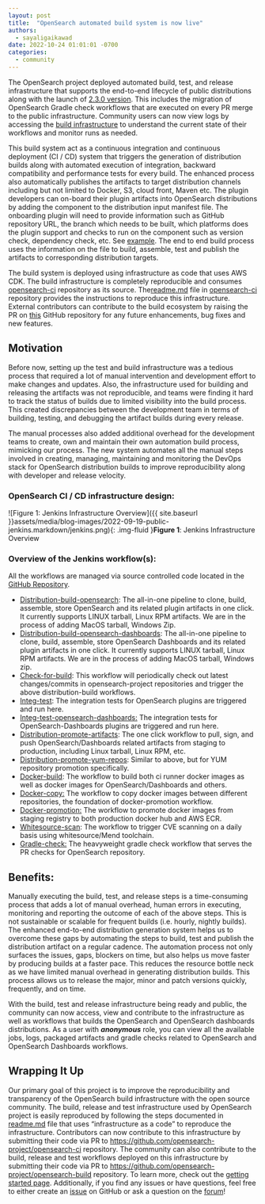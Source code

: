 ```yaml
---
layout: post
title:  "OpenSearch automated build system is now live"
authors: 
  - sayaligaikawad
date: 2022-10-24 01:01:01 -0700
categories: 
  - community
---
```


The OpenSearch project deployed automated build, test, and release infrastructure that supports the end-to-end lifecycle of public distributions along with the launch of [2.3.0 version](https://opensearch.org/blog/releases/2022/09/opensearch-2-3-is-ready-for-download/). This includes the migration of OpenSearch Gradle check workflows that are executed on every PR merge to the public infrastructure. Community users can now view logs by accessing the [build infrastructure](https://build.ci.opensearch.org/) to understand the current state of their workflows and monitor runs as needed.

This build system act as a continuous integration and continuous deployment (CI / CD) system that triggers the generation of distribution builds along with automated execution of integration, backward compatibility and performance tests for every build. The enhanced process also automatically publishes the artifacts to target distribution channels including but not limited to Docker, S3, cloud front, Maven etc. The plugin developers can on-board their plugin artifacts into OpenSearch distributions by adding the component to the distribution input manifest file. The onboarding plugin will need to provide information such as GitHub repository URL, the branch which needs to be built, which platforms does the plugin support and checks to run on the component such as version check, dependency check, etc. See [example](https://github.com/opensearch-project/opensearch-build/blob/main/manifests/1.3.0/opensearch-1.3.0.yml#L29-L34). The end to end build process uses the information on the file to build, assemble, test and publish the artifacts to corresponding distribution targets.

The build system is deployed using infrastructure as code that uses AWS CDK. The build infrastructure is completely reproducible and consumes [opensearch-ci](https://github.com/opensearch-project/opensearch-ci) repository as its source. The[readme.md](https://github.com/opensearch-project/opensearch-ci/blob/main/README.md) file in [opensearch-ci](https://github.com/opensearch-project/opensearch-ci) repository provides the instructions to reproduce this infrastructure. External contributors can contribute to the build ecosystem by raising the PR on [this](https://github.com/opensearch-project/opensearch-ci) GitHub repository for any future enhancements, bug fixes and new features. 

## Motivation

Before now, setting up the test and build infrastructure was a tedious process that required a lot of manual intervention and development effort to make changes and updates. Also, the infrastructure used for building and releasing the artifacts was not reproducible, and teams were finding it hard to track the status of builds due to limited visibility into the build process. This created discrepancies between the development team in terms of building, testing, and debugging the artifact builds during every release. 

The manual processes also added additional overhead for the development teams to create, own and maintain their own automation build process, mimicking our process. The new system automates all the manual steps involved in creating, managing, maintaining and monitoring the DevOps stack for OpenSearch distribution builds to improve reproducibility along with developer and release velocity.

### OpenSearch CI / CD infrastructure design:

![Figure 1: Jenkins Infrastructure Overview]({{ site.baseurl }}assets/media/blog-images/2022-09-19-public-jenkins.markdown/jenkins.png){: .img-fluid }**Figure 1**: Jenkins Infrastructure Overview

### Overview of the Jenkins workflow(s):

All the workflows are managed via source controlled code located in the [GitHub Repository](https://github.com/opensearch-project/opensearch-build/tree/main/jenkins).

* [Distribution-build-opensearch](https://build.ci.opensearch.org/job/distribution-build-opensearch/): The all-in-one pipeline to clone, build, assemble, store OpenSearch and its related plugin artifacts in one click. It currently supports LINUX tarball, Linux RPM artifacts. We are in the process of adding MacOS tarball, Windows Zip.
* [Distribution-build-opensearch-dashboards](https://build.ci.opensearch.org/job/distribution-build-opensearch-dashboards/): The all-in-one pipeline to clone, build, assemble, store OpenSearch Dashboards and its related plugin artifacts in one click. It currently supports LINUX tarball, Linux RPM artifacts. We are in the process of adding MacOS tarball, Windows zip.
* [Check-for-build](https://build.ci.opensearch.org/job/check-for-build/): This workflow will periodically check out latest changes/commits in opensearch-project repositories and trigger the above distribution-build workflows.
* [Integ-test](https://build.ci.opensearch.org/job/integ-test/): The integration tests for OpenSearch plugins are triggered and run here.
* [Integ-test-opensearch-dashboards:](https://build.ci.opensearch.org/job/integ-test-opensearch-dashboards/) The integration tests for OpenSearch-Dashboards plugins are triggered and run here.
* [Distribution-promote-artifacts](https://build.ci.opensearch.org/job/distribution-promote-artifacts/): The one click workflow to pull, sign, and push OpenSearch/Dashboards related artifacts from staging to production, including Linux tarball, Linux RPM, etc.
* [Distribution-promote-yum-repos](https://build.ci.opensearch.org/job/distribution-promote-yum-repos/): Similar to above, but for YUM repository promotion specifically.
* [Docker-build](https://build.ci.opensearch.org/job/docker-build/): The workflow to build both ci runner docker images as well as docker images for OpenSearch/Dashboards and others.
* [Docker-copy:](https://build.ci.opensearch.org/job/docker-copy/) The workflow to copy docker images between different repositories, the foundation of docker-promotion workflow.
* [Docker-promotion:](https://build.ci.opensearch.org/job/docker-promotion/) The workflow to promote docker images from staging registry to both production docker hub and AWS ECR.
* [Whitesource-scan](https://build.ci.opensearch.org/job/whitesource-scan/): The workflow to trigger CVE scanning on a daily basis using whitesource/Mend toolchain.
* [Gradle-check:](https://build.ci.opensearch.org/job/gradle-check/) The heavyweight gradle check workflow that serves the PR checks for OpenSearch repository.

## Benefits:

Manually executing the build, test, and release steps is a time-consuming process that adds a lot of manual overhead, human errors in executing, monitoring and reporting the outcome of each of the above steps. This is not sustainable or scalable for frequent builds (i.e. hourly, nightly builds). The enhanced end-to-end distribution generation system helps us to overcome these gaps by automating the steps to build, test and publish the distribution artifact on a regular cadence. The automation process not only surfaces the issues, gaps, blockers on time, but also helps us move faster by producing builds at a faster pace. This reduces the resource bottle neck as we have limited manual overhead in generating distribution builds. This process allows us to release the major, minor and patch versions quickly, frequently, and on time.

With the build, test and release infrastructure being ready and public, the community can now access, view and contribute to the infrastructure as well as workflows that builds the OpenSearch and OpenSearch dashboards distributions. As a user with **_anonymous_** role, you can view all the available jobs, logs, packaged artifacts and gradle checks related to OpenSearch and OpenSearch Dashboards workflows.


## Wrapping It Up

Our primary goal of this project is to improve the reproducibility and transparency of the OpenSearch build infrastructure with the open source community. The build, release and test infrastructure used by OpenSearch project is easily reproduced by following the steps documented in [readme.md](https://github.com/opensearch-project/opensearch-ci/blob/main/README.md) file that uses “infrastructure as a code” to reproduce the infrastructure. Contributors can now contribute to this infrastructure by submitting their code via PR to https://github.com/opensearch-project/opensearch-ci repository. The community can also contribute to the build, release and test workflows deployed on this infrastructure by submitting their code via PR  to https://github.com/opensearch-project/opensearch-build repository.  To learn more, check out the [getting started page](https://github.com/opensearch-project/opensearch-ci#getting-started). Additionally, if you find any issues or have questions, feel free to either create an [issue](https://github.com/opensearch-project/opensearch-ci/issues) on GitHub or ask a question on the [forum](https://forum.opensearch.org/c/build/12)!
